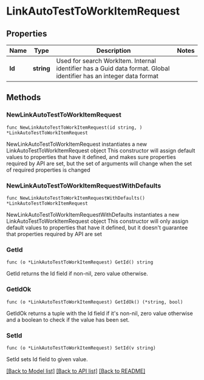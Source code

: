 # LinkAutoTestToWorkItemRequest

## Properties

Name | Type | Description | Notes
------------ | ------------- | ------------- | -------------
**Id** | **string** | Used for search WorkItem. Internal identifier has a Guid data format. Global identifier has an integer data format | 

## Methods

### NewLinkAutoTestToWorkItemRequest

`func NewLinkAutoTestToWorkItemRequest(id string, ) *LinkAutoTestToWorkItemRequest`

NewLinkAutoTestToWorkItemRequest instantiates a new LinkAutoTestToWorkItemRequest object
This constructor will assign default values to properties that have it defined,
and makes sure properties required by API are set, but the set of arguments
will change when the set of required properties is changed

### NewLinkAutoTestToWorkItemRequestWithDefaults

`func NewLinkAutoTestToWorkItemRequestWithDefaults() *LinkAutoTestToWorkItemRequest`

NewLinkAutoTestToWorkItemRequestWithDefaults instantiates a new LinkAutoTestToWorkItemRequest object
This constructor will only assign default values to properties that have it defined,
but it doesn't guarantee that properties required by API are set

### GetId

`func (o *LinkAutoTestToWorkItemRequest) GetId() string`

GetId returns the Id field if non-nil, zero value otherwise.

### GetIdOk

`func (o *LinkAutoTestToWorkItemRequest) GetIdOk() (*string, bool)`

GetIdOk returns a tuple with the Id field if it's non-nil, zero value otherwise
and a boolean to check if the value has been set.

### SetId

`func (o *LinkAutoTestToWorkItemRequest) SetId(v string)`

SetId sets Id field to given value.



[[Back to Model list]](../README.md#documentation-for-models) [[Back to API list]](../README.md#documentation-for-api-endpoints) [[Back to README]](../README.md)



